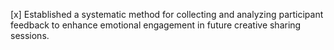 [x] Established a systematic method for collecting and analyzing participant feedback to enhance emotional engagement in future creative sharing sessions.